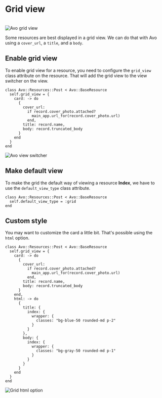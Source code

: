 # Grid view

<br />
<img :src="('/assets/img/grid-view.jpg')" alt="Avo grid view" class="border mb-4" />

Some resources are best displayed in a grid view. We can do that with Avo using a `cover_url`, a `title`, and a `body`.

## Enable grid view

To enable grid view for a resource, you need to configure the `grid_view` class attribute on the resource. That will add the grid view to the view switcher on the <Index /> view.

```ruby{2-13}
class Avo::Resources::Post < Avo::BaseResource
  self.grid_view = {
    card: -> do
      {
        cover_url:
          if record.cover_photo.attached?
            main_app.url_for(record.cover_photo.url)
          end,
        title: record.name,
        body: record.truncated_body
      }
    end
  }
end
```

<img :src="('/assets/img/view-switcher.png')" alt="Avo view switcher" class="border mb-4" />

## Make default view

To make the grid the default way of viewing a resource **Index**, we have to use the `default_view_type` class attribute.

```ruby{2}
class Avo::Resources::Post < Avo::BaseResource
  self.default_view_type = :grid
end
```

## Custom style

You may want to customize the card a little bit. That's possible using the `html` option.

```ruby{13-30}
class Avo::Resources::Post < Avo::BaseResource
  self.grid_view = {
    card: -> do
      {
        cover_url:
          if record.cover_photo.attached?
            main_app.url_for(record.cover_photo.url)
          end,
        title: record.name,
        body: record.truncated_body
      }
    end,
    html: -> do
      {
        title: {
          index: {
            wrapper: {
              classes: "bg-blue-50 rounded-md p-2"
            }
          }
        },
        body: {
          index: {
            wrapper: {
              classes: "bg-gray-50 rounded-md p-1"
            }
          }
        }
      }
    end
  }
end
```

<img :src="('/assets/img/grid-html-option.png')" alt="Grid html option" class="border mb-4" />

